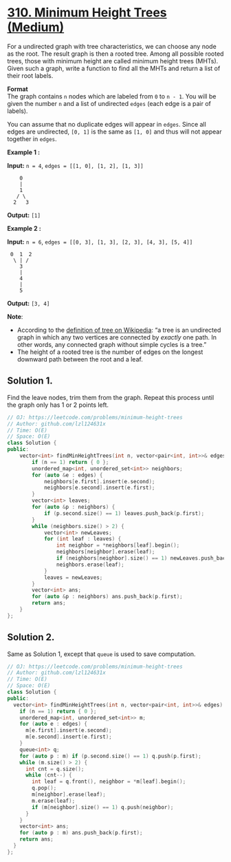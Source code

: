 # [310. Minimum Height Trees (Medium)](https://leetcode.com/problems/minimum-height-trees/)

For a undirected graph with tree characteristics, we can choose any node as the root. The result graph is then a rooted tree. Among all possible rooted trees, those with minimum height are called minimum height trees (MHTs). Given such a graph, write a function to find all the MHTs and return a list of their root labels.

**Format**  
The graph contains `n` nodes which are labeled from `0` to `n - 1`. You will be given the number `n` and a list of undirected `edges` (each edge is a pair of labels).

You can assume that no duplicate edges will appear in `edges`. Since all edges are undirected, `[0, 1]` is the same as `[1, 0]` and thus will not appear together in `edges`.

**Example 1 :**

**Input:** `n = 4`, `edges = [[1, 0], [1, 2], [1, 3]]`

        0
        |
        1
       / \
      2   3 

**Output:** `[1]`

**Example 2 :**

**Input:** `n = 6`, `edges = [[0, 3], [1, 3], [2, 3], [4, 3], [5, 4]]`

     0  1  2
      \ | /
        3
        |
        4
        |
        5 

**Output:** `[3, 4]`

**Note**:

*   According to the [definition of tree on Wikipedia](https://en.wikipedia.org/wiki/Tree_(graph_theory)): “a tree is an undirected graph in which any two vertices are connected by _exactly_ one path. In other words, any connected graph without simple cycles is a tree.”
*   The height of a rooted tree is the number of edges on the longest downward path between the root and a leaf.

## Solution 1.

Find the leave nodes, trim them from the graph. Repeat this process until the graph only has 1 or 2 points left.

```cpp
// OJ: https://leetcode.com/problems/minimum-height-trees
// Author: github.com/lzl124631x
// Time: O(E)
// Space: O(E)
class Solution {
public:
    vector<int> findMinHeightTrees(int n, vector<pair<int, int>>& edges) {
        if (n == 1) return { 0 };
        unordered_map<int, unordered_set<int>> neighbors;
        for (auto &e : edges) {
            neighbors[e.first].insert(e.second);
            neighbors[e.second].insert(e.first);
        }
        vector<int> leaves;
        for (auto &p : neighbors) {
            if (p.second.size() == 1) leaves.push_back(p.first);
        }
        while (neighbors.size() > 2) {
            vector<int> newLeaves;
            for (int leaf : leaves) {
                int neighbor = *neighbors[leaf].begin();
                neighbors[neighbor].erase(leaf);
                if (neighbors[neighbor].size() == 1) newLeaves.push_back(neighbor);
                neighbors.erase(leaf);
            }
            leaves = newLeaves;
        }
        vector<int> ans;
        for (auto &p : neighbors) ans.push_back(p.first);
        return ans;
    }
};
```

## Solution 2.

Same as Solution 1, except that `queue` is used to save computation.

```cpp
// OJ: https://leetcode.com/problems/minimum-height-trees
// Author: github.com/lzl124631x
// Time: O(E)
// Space: O(E)
class Solution {
public:
  vector<int> findMinHeightTrees(int n, vector<pair<int, int>>& edges) {
    if (n == 1) return { 0 };
    unordered_map<int, unordered_set<int>> m;
    for (auto e : edges) {
      m[e.first].insert(e.second);
      m[e.second].insert(e.first);
    }
    queue<int> q;
    for (auto p : m) if (p.second.size() == 1) q.push(p.first);
    while (m.size() > 2) {
      int cnt = q.size();
      while (cnt--) {
        int leaf = q.front(), neighbor = *m[leaf].begin();
        q.pop();
        m[neighbor].erase(leaf);
        m.erase(leaf);
        if (m[neighbor].size() == 1) q.push(neighbor);
      }
    }
    vector<int> ans;
    for (auto p : m) ans.push_back(p.first);
    return ans;
  }
};
```